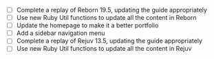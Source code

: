 - [ ] Complete a replay of Reborn 19.5, updating the guide appropriately
- [ ] Use new Ruby Util functions to update all the content in Reborn
- [ ] Update the homepage to make it a better portfolio
- [ ] Add a sidebar navigation menu
- [ ] Complete a replay of Rejuv 13.5, updating the guide appropriately
- [ ] Use new Ruby Util functions to update all the content in Rejuv
